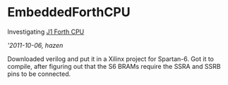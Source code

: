 # EmbeddedForthCPU
Investigating [J1 Forth CPU](http://excamera.com/sphinx/fpga-j1.html)

_'2011-10-06, hazen_

Downloaded verilog and put it in a Xilinx project for Spartan-6.  Got it to compile, after
figuring out that the S6 BRAMs require the SSRA and SSRB pins to be connected.

